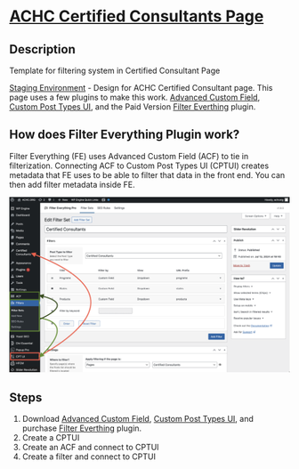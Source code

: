# [ACHC Certified Consultants Page](https://achcdev.wpenginepowered.com/certified-consultants/) 

## Description
Template for filtering system in Certified Consultant Page

[Staging Environment](https://achcdev.wpenginepowered.com/certified-consultants/) - Design for ACHC Certified Consultant page. This page uses a few plugins to make this work. [Advanced Custom Field](https://www.advancedcustomfields.com/), [Custom Post Types UI](https://wordpress.org/plugins/custom-post-type-ui/), and the <span style="">Paid Version</span> [Filter Everthing](https://wordpress.org/plugins/filter-everything/) plugin. 

## How does Filter Everything Plugin work? 

Filter Everything (FE) uses Advanced Custom Field (ACF) to tie in filterization. Connecting ACF to Custom Post Types UI (CPTUI) creates metadata that FE uses to be able to filter that data in the front end. You can then add filter metadata inside FE. 

 <img src="/img/github.png" >

## Steps

1. Download [Advanced Custom Field](https://www.advancedcustomfields.com/), [Custom Post Types UI](https://wordpress.org/plugins/custom-post-type-ui/), and purchase [Filter Everthing](https://wordpress.org/plugins/filter-everything/) plugin.
2. Create a CPTUI
3. Create an ACF and connect to CPTUI
4. Create a filter and connect to CPTUI 

